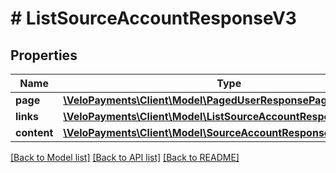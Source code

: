 # # ListSourceAccountResponseV3

## Properties

Name | Type | Description | Notes
------------ | ------------- | ------------- | -------------
**page** | [**\VeloPayments\Client\Model\PagedUserResponsePage**](PagedUserResponsePage.md) |  | [optional] 
**links** | [**\VeloPayments\Client\Model\ListSourceAccountResponseV3Links[]**](ListSourceAccountResponseV3Links.md) |  | [optional] 
**content** | [**\VeloPayments\Client\Model\SourceAccountResponseV3[]**](SourceAccountResponseV3.md) |  | [optional] 

[[Back to Model list]](../../README.md#documentation-for-models) [[Back to API list]](../../README.md#documentation-for-api-endpoints) [[Back to README]](../../README.md)


